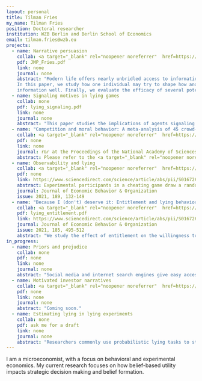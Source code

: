 ```yaml
---
layout: personal
title: Tilman Fries
my_name: Tilman Fries
position: Doctoral researcher
institution: WZB Berlin and Berlin School of Economics
email: tilman.fries@wzb.eu
projects:
  - name: Narrative persuasion
    collab: <a target="_blank" rel="noopener noreferrer"  href=https://sites.google.com/site/kaibarron/>Kai Barron</a>
    pdf: JMP_Fries.pdf
    link: none
    journal: none
    abstract: "Modern life offers nearly unbridled access to information; it is the harnessing of this information to guide decision-making that presents a challenge.
    In this paper, we study how one individual may try to shape how another individual interprets objective information by proposing a causal explanation (or narrative) that makes sense of this objective information. Using an experiment, we study the use of narratives as a persuasive tool in the context of financial advice, where advisors may hold incentives that differ from those of the individuals they are advising. Our results reveal several insights about the underlying mechanisms that govern narrative persuasion. First, we show evidence that advisors construct self-interested narratives and make them persuasive by tailoring them to fit the objective information. Second, we demonstrate that advisors are able to shift investors' beliefs about the future performance of a company. Third, we identify the types of narratives that investors adopt, namely those that fit the objective
    information well. Finally, we evaluate the efficacy of several potential policy interventions aimed at protecting investors. We find that narrative persuasion is difficult to protect against."
  - name: Signaling motives in lying games
    collab: none
    pdf: lying_signaling.pdf
    link: none
    journal: none
    abstract: "This paper studies the implications of agents signaling their moral type in a lying game. In the theoretical analysis, a signaling motive emerges where agents dislike being suspected of lying and where some lies are more stigmatized than others. The equilibrium prediction of the model can explain experimental data from previous studies, in particular on partial lying, where individuals lie to gain a non payoff-maximizing amount. I discuss the relationship with theoretical models of lying that conceptualize the image concern as an aversion to being suspected of lying and provide applications to narratives, learning, and the disclosure of lies."
  - name: "Competition and moral behavior: A meta-analysis of 45 crowd-sourced experimental designs"
    collab: <a target="_blank" rel="noopener noreferrer"  href=https://chr-huber.com/>Christoph Huber</a>, <a target="_blank" rel="noopener noreferrer"  href=https://sites.google.com/site/annadreber/>Anna Dreber</a>, <a target="_blank" rel="noopener noreferrer"  href=https://www.holzmeister.biz/>Felix Holzmeister</a>, and many more
    pdf: none
    link: none
    journal: r&r at the Proceedings of the National Academy of Sciences
    abstract: Please refer to the <a target="_blank" rel="noopener noreferrer"  href=https://manydesigns.online/>project website</a> for more information.
  - name: Observability and lying
    collab: <a target="_blank" rel="noopener noreferrer"  href=https://rady.ucsd.edu/people/faculty/gneezy/>Uri Gneezy</a>, <a target="_blank" rel="noopener noreferrer"   href=https://sites.google.com/site/agnekajackaite/home>Agne Kajackaite</a>, and <a target="_blank" rel="noopener noreferrer" href=https://www.danielparra.co/>Daniel Parra</a>
    pdf: none
    link: https://www.sciencedirect.com/science/article/abs/pii/S0167268121002778
    abstract: Experimental participants in a cheating game draw a random number and then report any number they wish, receiving a monetary payoff based only on the report. We study how these reports depend on the level of observability of both the random draw and the report by the experimenter. Our results show that whereas increasing the observability of the random draw decreases cheating, increasing the anonymity of the reports does not affect average reports.
    journal: Journal of Economic Behavior & Organization
    issue: 2021, 189, 132-149
  - name: "Because I (don't) deserve it: Entitlement and lying behavior"
    collab: <a target="_blank" rel="noopener noreferrer"  href=https://www.danielparra.co/>Daniel Parra</a>
    pdf: lying_entitlement.pdf
    link: https://www.sciencedirect.com/science/article/abs/pii/S0167268121001013?dgcid=author
    journal: Journal of Economic Behavior & Organization
    issue: 2021, 185, 495-512
    abstract: "We study the effect of entitlement on the willingness to lie. We set up a model of lying where individuals feel more or less entitled to their endowment  depending on how they earned it. When given the opportunity to lie to keep their endowment, individuals who feel more entitled are encouraged to lie while others are discouraged. To test the model predictions we use a laboratory experiment where we compare the lying behavior of participants endowed with a high endowment and participants endowed with a low endowment. In one treatment, the allocation of the endowment is decided by participants' performance, and in the other, it is determined by a random draw. Our study shows that deservingness influences lying in an intuitive direction: when participants' performance determines income, those who earn less money lie less than those who earn more. We do not find differences in lying when participants perform the same task but lie to keep windfall endowments."
in_progress:
  - name: Priors and prejudice
    collab: none
    pdf: none
    link: none
    journal: none
    abstract: "Social media and internet search engines give easy access to information about others. This paper studies the behavioral consequences when individuals learn more about others they interact with. In principle, as observers learn about decision makers, this limits the ability of decision makers to signal their type through their actions. I provide experimental evidence in support of this theoretical mechanism. In addition, I explore specific channels that can potentially uphold high levels of prosocial behavior over time. I find that imperfect memory&mdash;the observer forgetting what they learned about the decision-maker in the past&mdash;helps to keep prosocial behavior at high levels. However, I also find that individuals are generally not forgiving; they believe that those who acted egoistically in the past will remain egoistic in the future. This lowers the supply of prosocial behavior over time."
  - name: Motivated investor narratives
    collab: <a target="_blank" rel="noopener noreferrer"  href=https://sites.google.com/site/kaibarron/>Kai Barron</a>
    pdf: none
    link: none
    journal: none
    abstract: "Coming soon."
  - name: Estimating lying in lying experiments
    collab: none
    pdf: ask me for a draft
    link: none
    journal: none
    abstract: "Researchers commonly use probabilistic lying tasks to study preferences for truth-telling. In these tasks, individuals first draw a state from a known distribution and then make a report. Individuals receive a payment based only on the report. When analyzing data from these tasks, researchers have to rely on reports as draws remain unobserved. This paper shows how common analysis methods can get the size and the direction of the effect of a variable on lying wrong. The paper then presents an empirical model which overcomes this problem. It provides three applications. The first application shows how the empirical model can combine data from different lying tasks. The second application unties factors that influence intrinsic and extrinsic lying costs. The third application uses the model in structural estimation. I also provide code that implements the model in Stata."
---
```


I am a microeconomist, with a focus on behavioral and experimental economics. My current research focuses on how belief-based utility impacts strategic decision making and belief formation.
